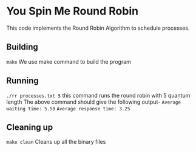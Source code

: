 # You Spin Me Round Robin

This code implements the Round Robin Algorithm to schedule processes.

## Building

`make` We use make command to build the program

## Running
`./rr processes.txt 5` this command runs the round robin with 5 quantum length
The above command should give the following output-
`Average waiting time: 5.50`
`Average response time: 3.25`


## Cleaning up

`make clean` Cleans up all the binary files
